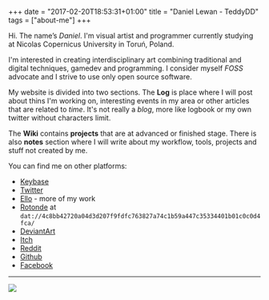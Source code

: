+++
date = "2017-02-20T18:53:31+01:00"
title = "Daniel Lewan - TeddyDD"
tags = ["about-me"]
+++


Hi. The name’s *Daniel*. I'm visual artist and programmer
currently studying at Nicolas Copernicus University in Toruń, Poland.

I'm interested in creating interdisciplinary art combining traditional and digital
techniques, gamedev and programming. I consider myself *FOSS* advocate and
I strive to use only open source software.

My website is divided into two sections.
The **Log** is place where I will post about thins I'm working on, interesting events in my area or other articles that are related to *time*.
It's not really a *blog*, more like logbook or my own twitter without characters limit.

The **Wiki** contains **projects** that are at advanced or finished stage. There is also **notes** section where I will write about
my workflow, tools, projects and stuff not created by me.

You can find me on other platforms:

- [Keybase](https://keybase.io/teddydd)
- [Twitter](https://twitter.com/stillforfun/)
- [Ello](https://ello.co/teddydd) - more of my work
- [Rotonde](https://louis.center/p2p-social-networking/) at `dat://4c8bb42720a04d3d207f9fdfc763827a74c1b59a447c35334401b01c0c0d4fca/`
- [DeviantArt](https://teddydd.deviantart.com/)
- [Itch](https://teddydd.itch.io/)
- [Reddit](https://www.reddit.com/user/teddydd93)
- [Github](https://github.com/TeddyDD)
- [Facebook](https://www.facebook.com/teddydd93)

---

![](/images/logo2.png)

